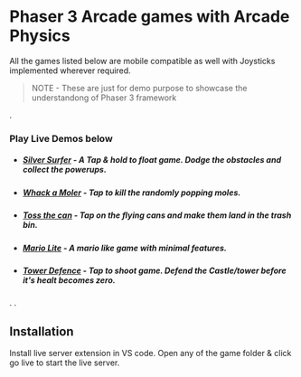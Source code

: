# Phaser 3 Arcade games with Arcade Physics

All the games listed below are mobile compatible as well with Joysticks implemented wherever required.
> NOTE - These are just for demo purpose to showcase the understandong of Phaser 3 framework

.

### Play Live Demos below
- ##### [Silver Surfer](https://hyper-phaser.vercel.app/silver-surfer/) - _A Tap & hold to float game. Dodge the obstacles and collect the powerups._
- ##### [Whack a Moler](https://hyper-phaser.vercel.app/whack-a-mole/) - _Tap to kill the randomly popping moles._
- ##### [Toss the can](https://hyper-phaser.vercel.app/toss-the-can/) - _Tap on the flying cans and make them land in the trash bin._
- ##### [Mario Lite](https://hyper-phaser.vercel.app/mario-lite/) - _A mario like game with minimal features._
- ##### [Tower Defence](https://hyper-phaser.vercel.app/tower-defence/) - _Tap to shoot game. Defend the Castle/tower before it's healt becomes zero._

.
.


## Installation
Install live server extension in VS code.
Open any of the game folder & click go live to start the live server.